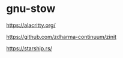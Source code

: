 # gnu-stow

https://alacritty.org/

https://github.com/zdharma-continuum/zinit

https://starship.rs/
